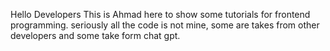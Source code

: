 Hello Developers This is Ahmad here to show some tutorials for frontend programming.
seriously all the code is not mine, some are takes from other developers and some take form chat gpt.

